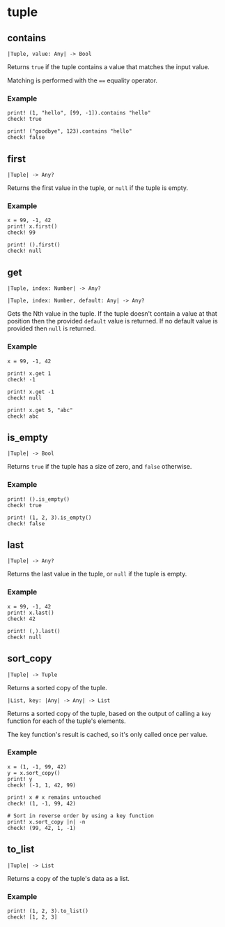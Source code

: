 # tuple

## contains

```kototype
|Tuple, value: Any| -> Bool
```

Returns `true` if the tuple contains a value that matches the input value.

Matching is performed with the `==` equality operator.

### Example

```koto
print! (1, "hello", [99, -1]).contains "hello"
check! true

print! ("goodbye", 123).contains "hello"
check! false
```

## first

```kototype
|Tuple| -> Any?
```

Returns the first value in the tuple, or `null` if the tuple is empty.

### Example

```koto
x = 99, -1, 42
print! x.first()
check! 99

print! ().first()
check! null
```

## get

```kototype
|Tuple, index: Number| -> Any?
```
```kototype
|Tuple, index: Number, default: Any| -> Any?
```

Gets the Nth value in the tuple.
If the tuple doesn't contain a value at that position then the provided `default`
value is returned. If no default value is provided then `null` is returned.

### Example

```koto
x = 99, -1, 42

print! x.get 1
check! -1

print! x.get -1
check! null

print! x.get 5, "abc"
check! abc
```

## is_empty

```kototype
|Tuple| -> Bool
```

Returns `true` if the tuple has a size of zero, and `false` otherwise.

### Example

```koto
print! ().is_empty()
check! true

print! (1, 2, 3).is_empty()
check! false
```

## last

```kototype
|Tuple| -> Any?
```

Returns the last value in the tuple, or `null` if the tuple is empty.

### Example

```koto
x = 99, -1, 42
print! x.last()
check! 42

print! (,).last()
check! null
```

## sort_copy

```kototype
|Tuple| -> Tuple
```

Returns a sorted copy of the tuple.

```kototype
|List, key: |Any| -> Any| -> List
```

Returns a sorted copy of the tuple, based on the output of calling a `key` 
function for each of the tuple's elements. 

The key function's result is cached, so it's only called once per value.

### Example

```koto
x = (1, -1, 99, 42)
y = x.sort_copy()
print! y
check! (-1, 1, 42, 99)

print! x # x remains untouched
check! (1, -1, 99, 42)

# Sort in reverse order by using a key function
print! x.sort_copy |n| -n
check! (99, 42, 1, -1)
```

## to_list

```kototype
|Tuple| -> List
```

Returns a copy of the tuple's data as a list.

### Example

```koto
print! (1, 2, 3).to_list()
check! [1, 2, 3]
```
